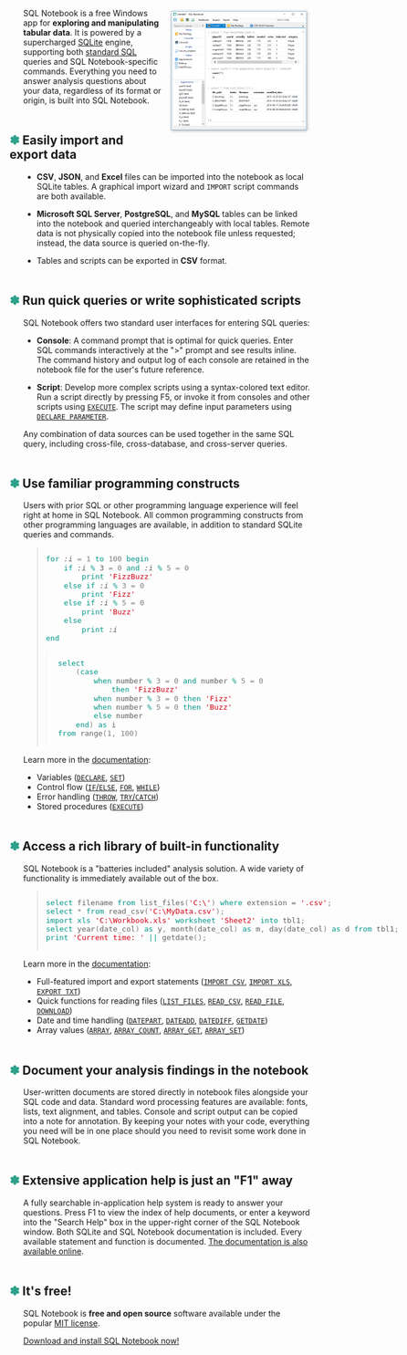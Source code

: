 <style>
    h2 {
        padding-top: 20px;
        margin-left: -24px;
    }
    h2:before {
        content: "✽ ";
        color: #2ca089;
    }
    table {
        width: 100%;
    }
    td {
        vertical-align: top;
    }
    td.tab {
        font-weight: bold;
        width: 36%
    }
    td.tab ul {
        padding-left: 16px;
    }
    .c-keyword {
        color: #009688;
    }
    .c-number {
        color: #808080;
    }
    .c-string {
        color: #D10015;
    }
    .code-block {
        line-height: 110%;
        display: inline-block;
        vertical-align: top;
    }
    .code-block pre {
        display: inline-block;
        font-size: 13px;
        margin-right: 20px;
    }
</style>
<a href="art/screenshot.png" target="_blank"><img src="art/screenshot-thumb.png" align="right" style="margin-left: 10px; margin-bottom: 10px;"></a>
SQL Notebook is a free Windows app for **exploring and manipulating tabular data**.  It is powered by a supercharged [SQLite](https://www.sqlite.org/) engine, supporting both [standard SQL](https://en.wikipedia.org/wiki/SQL-92) queries and SQL Notebook-specific commands.  Everything you need to answer analysis questions about your data, regardless of its format or origin, is built into SQL Notebook.

## Easily import and export data
- **CSV**, **JSON**, and **Excel** files can be imported into the notebook as local SQLite tables.  A graphical import wizard and `IMPORT` script commands are both available.

- **Microsoft SQL Server**, **PostgreSQL**, and **MySQL** tables can be linked into the notebook and queried interchangeably with local tables.  Remote data is not physically copied into the notebook file unless requested; instead, the data source is queried on-the-fly.

- Tables and scripts can be exported in **CSV** format.

## Run quick queries or write sophisticated scripts
SQL Notebook offers two standard user interfaces for entering SQL queries:

- **Console**: A command prompt that is optimal for quick queries.  Enter SQL commands interactively at the "&gt;" prompt and see results inline.  The command history and output log of each console are retained in the notebook file for the user's future reference.

- **Script**: Develop more complex scripts using a syntax-colored text editor.  Run a script directly by pressing F5, or invoke it from consoles and other scripts using [`EXECUTE`](execute-stmt.html).  The script may define input parameters using [`DECLARE PARAMETER`](declare-stmt.html).

Any combination of data sources can be used together in the same SQL query, including cross-file, cross-database, and cross-server queries.

## Use familiar programming constructs
Users with prior SQL or other programming language experience will feel right at home in SQL Notebook.  All common programming constructs from other programming languages are available, in addition to standard SQLite queries and commands.

<blockquote>
<div class="code-block">
<pre><span class="c-keyword">for</span> <em>:i</em> <span class="c-number">= 1</span> <span class="c-keyword">to</span> <span class="c-number">100</span> <span class="c-keyword">begin</span>
    <span class="c-keyword">if</span> <em>:i</em> <span class="c-keyword">%</span> 3 <span class="c-number">= 0</span> <span class="c-keyword">and</span> <em>:i</em> <span class="c-keyword">%</span> <span class="c-number">5 = 0</span>
        <span class="c-keyword">print</span> <span class="c-string">'FizzBuzz'</span>
    <span class="c-keyword">else if</span> <em>:i</em> <span class="c-keyword">%</span> <span class="c-number">3 = 0</span>
        <span class="c-keyword">print</span> <span class="c-string">'Fizz'</span>
    <span class="c-keyword">else if</span> <em>:i</em> <span class="c-keyword">%</span> <span class="c-number">5 = 0</span>
        <span class="c-keyword">print</span> <span class="c-string">'Buzz'</span>
    <span class="c-keyword">else</span>
        <span class="c-keyword">print</span> <em>:i</em>
<span class="c-keyword">end</span></pre>
</div>

<div class="code-block" style="border-left: 1px solid #F0F0F0; padding-left: 20px;">
<pre><span class="c-keyword">select</span>
    <span class="c-number">(</span><span class="c-keyword">case</span>
        <span class="c-keyword">when</span> number <span class="c-keyword">%</span> <span class="c-number">3 = 0</span> <span class="c-keyword">and</span> number <span class="c-keyword">%</span> <span class="c-number">5 = 0</span>
            <span class="c-keyword">then</span> <span class="c-string">'FizzBuzz'</span>
        <span class="c-keyword">when</span> number <span class="c-keyword">%</span> <span class="c-number">3 = 0</span> <span class="c-keyword">then</span> <span class="c-string">'Fizz'</span>
        <span class="c-keyword">when</span> number <span class="c-keyword">%</span> <span class="c-number">5 = 0</span> <span class="c-keyword">then</span> <span class="c-string">'Buzz'</span>
        <span class="c-keyword">else</span> number
    <span class="c-keyword">end</span><span class="c-number">)</span> <span class="c-keyword">as</span> i
<span class="c-keyword">from</span> range<span class="c-number">(1, 100)</span></pre>
</div>
</blockquote>

Learn more in the [documentation](doc.html):

- Variables ([`DECLARE`](declare-stmt.html), [`SET`](set-stmt.html))
- Control flow ([`IF`/`ELSE`](if-stmt.html), [`FOR`](for-stmt.html), [`WHILE`](while-stmt.html))
- Error handling ([`THROW`](throw-stmt.html), [`TRY`/`CATCH`](try-catch-stmt.html))
- Stored procedures ([`EXECUTE`](execute-stmt.html))

## Access a rich library of built-in functionality
SQL Notebook is a "batteries included" analysis solution.  A wide variety of functionality is immediately available out of the box.

<blockquote>
<div class="code-block">
<pre><span class="c-keyword">select</span> filename <span class="c-keyword">from</span> list_files<span class="c-number">(</span><span class="c-string">'C:\'</span><span class="c-number">)</span> <span class="c-keyword">where</span> extension = <span class="c-string">'.csv'</span><span class="c-number">;</span>
<span class="c-keyword">select</span> <span class="c-number">*</span> <span class="c-keyword">from</span> read_csv<span class="c-number">(</span><span class="c-string">'C:\MyData.csv'</span><span class="c-number">);</span>
<span class="c-keyword">import xls</span> <span class="c-string">'C:\Workbook.xls'</span> <span class="c-keyword">worksheet</span> <span class="c-string">'Sheet2'</span> <span class="c-keyword">into</span> tbl1<span class="c-number">;</span>
<span class="c-keyword">select</span> year<span class="c-number">(</span>date_col<span class="c-number">)</span> <span class="c-keyword">as</span> y<span class="c-number">,</span> month<span class="c-number">(</span>date_col<span class="c-number">)</span> <span class="c-keyword">as</span> m<span class="c-number">,</span> day<span class="c-number">(</span>date_col<span class="c-number">)</span> <span class="c-keyword">as</span> d <span class="c-keyword">from</span> tbl1<span class="c-number">;</span>
<span class="c-keyword">print</span> <span class="c-string">'Current time: '</span> <span class="c-keyword">||</span> getdate<span class="c-number">();</span>
</pre>
</div>
</blockquote>

Learn more in the [documentation](doc.html):

- Full-featured import and export statements ([`IMPORT CSV`](import-csv-stmt.html), [`IMPORT XLS`](import-xls-stmt.html), [`EXPORT TXT`](export-txt-stmt.html))
- Quick functions for reading files ([`LIST_FILES`](list-files-func.html), [`READ_CSV`](read-csv-func.html), [`READ_FILE`](read-file-func.html), [`DOWNLOAD`](download-func.html))
- Date and time handling ([`DATEPART`](date-part-func.html), [`DATEADD`](date-add-func.html), [`DATEDIFF`](date-diff-func.html), [`GETDATE`](get-date-func.html))
- Array values ([`ARRAY`](array-func.html), [`ARRAY_COUNT`](array-count-func.html), [`ARRAY_GET`](array-get-func.html), [`ARRAY_SET`](array-set-func.html))

## Document your analysis findings in the notebook
User-written documents are stored directly in notebook files alongside your SQL code and data.  Standard word processing features are available: fonts, lists, text alignment, and tables.  Console and script output can be copied into a note for annotation.  By keeping your notes with your code, everything you need will be in one place should you need to revisit some work done in SQL Notebook.

## Extensive application help is just an "F1" away
A fully searchable in-application help system is ready to answer your questions.  Press F1 to view the index of help documents, or enter a keyword into the "Search Help" box in the upper-right corner of the SQL Notebook window.  Both SQLite and SQL Notebook documentation is included.  Every available statement and function is documented.  [The documentation is also available online](doc.html).

## It's free!
SQL Notebook is **free and open source** software available under the popular [MIT license](license.html).

[Download and install SQL Notebook now!](download.html)
